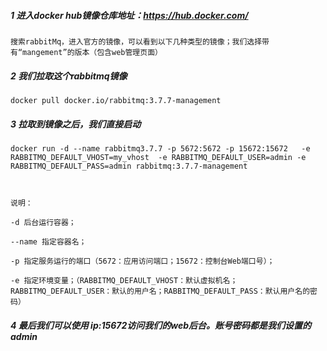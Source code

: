 ##### 1 进入docker hub镜像仓库地址：https://hub.docker.com/

```
搜索rabbitMq，进入官方的镜像，可以看到以下几种类型的镜像；我们选择带有“mangement”的版本（包含web管理页面）
```
##### 2 我们拉取这个rabbitmq镜像

```
docker pull docker.io/rabbitmq:3.7.7-management
```
##### 3 拉取到镜像之后，我们直接启动

```
docker run -d --name rabbitmq3.7.7 -p 5672:5672 -p 15672:15672   -e RABBITMQ_DEFAULT_VHOST=my_vhost  -e RABBITMQ_DEFAULT_USER=admin -e RABBITMQ_DEFAULT_PASS=admin rabbitmq:3.7.7-management



说明：

-d 后台运行容器；

--name 指定容器名；

-p 指定服务运行的端口（5672：应用访问端口；15672：控制台Web端口号）；

-e 指定环境变量；（RABBITMQ_DEFAULT_VHOST：默认虚拟机名；RABBITMQ_DEFAULT_USER：默认的用户名；RABBITMQ_DEFAULT_PASS：默认用户名的密码）
```

##### 4 最后我们可以使用 ip:15672访问我们的web后台。账号密码都是我们设置的admin
